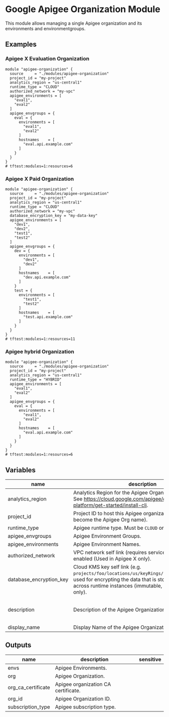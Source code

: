 # Google Apigee Organization Module

This module allows managing a single Apigee organization and its environments and environmentgroups.

## Examples

### Apigee X Evaluation Organization

```hcl
module "apigee-organization" {
  source     = "./modules/apigee-organization"
  project_id = "my-project"
  analytics_region = "us-central1"
  runtime_type = "CLOUD"
  authorized_network = "my-vpc"
  apigee_environments = [
    "eval1",
    "eval2"
  ]
  apigee_envgroups = {
    eval = {
      environments = [
        "eval1",
        "eval2"
      ]
      hostnames    = [
        "eval.api.example.com"
      ]
    }
  }
}
# tftest:modules=1:resources=6
```

### Apigee X Paid Organization

```hcl
module "apigee-organization" {
  source     = "./modules/apigee-organization"
  project_id = "my-project"
  analytics_region = "us-central1"
  runtime_type = "CLOUD"
  authorized_network = "my-vpc"
  database_encryption_key = "my-data-key"
  apigee_environments = [
    "dev1",
    "dev2",
    "test1",
    "test2"
  ]
  apigee_envgroups = {
    dev = {
      environments = [
        "dev1",
        "dev2"
      ]
      hostnames    = [
        "dev.api.example.com"
      ]
    }
    test = {
      environments = [
        "test1",
        "test2"
      ]
      hostnames    = [
        "test.api.example.com"
      ]
    }
  }
}
# tftest:modules=1:resources=11
```

### Apigee hybrid Organization

```hcl
module "apigee-organization" {
  source     = "./modules/apigee-organization"
  project_id = "my-project"
  analytics_region = "us-central1"
  runtime_type = "HYBRID"
  apigee_environments = [
    "eval1",
    "eval2"
  ]
  apigee_envgroups = {
    eval = {
      environments = [
        "eval1",
        "eval2"
      ]
      hostnames    = [
        "eval.api.example.com"
      ]
    }
  }
}
# tftest:modules=1:resources=6
```


<!-- BEGIN TFDOC -->

## Variables

| name | description | type | required | default |
|---|---|:---:|:---:|:---:|
| analytics_region | Analytics Region for the Apigee Organization (immutable). See https://cloud.google.com/apigee/docs/api-platform/get-started/install-cli. | <code>string</code> | ✓ |  |
| project_id | Project ID to host this Apigee organization (will also become the Apigee Org name). | <code>string</code> | ✓ |  |
| runtime_type | Apigee runtime type. Must be `CLOUD` or `HYBRID`. | <code>string</code> | ✓ |  |
| apigee_envgroups | Apigee Environment Groups. | <code title="map&#40;object&#40;&#123;&#10;  environments &#61; list&#40;string&#41;&#10;  hostnames    &#61; list&#40;string&#41;&#10;&#125;&#41;&#41;">map&#40;object&#40;&#123;&#8230;&#125;&#41;&#41;</code> |  | <code>&#123;&#125;</code> |
| apigee_environments | Apigee Environment Names. | <code>list&#40;string&#41;</code> |  | <code>&#91;&#93;</code> |
| authorized_network | VPC network self link (requires service network peering enabled (Used in Apigee X only). | <code>string</code> |  | <code>null</code> |
| database_encryption_key | Cloud KMS key self link (e.g. `projects/foo/locations/us/keyRings/bar/cryptoKeys/baz`) used for encrypting the data that is stored and replicated across runtime instances (immutable, used in Apigee X only). | <code>string</code> |  | <code>null</code> |
| description | Description of the Apigee Organization. | <code>string</code> |  | <code>&#34;Apigee Organization created by tf module&#34;</code> |
| display_name | Display Name of the Apigee Organization. | <code>string</code> |  | <code>null</code> |

## Outputs

| name | description | sensitive |
|---|---|:---:|
| envs | Apigee Environments. |  |
| org | Apigee Organization. |  |
| org_ca_certificate | Apigee organization CA certificate. |  |
| org_id | Apigee Organization ID. |  |
| subscription_type | Apigee subscription type. |  |

<!-- END TFDOC -->

